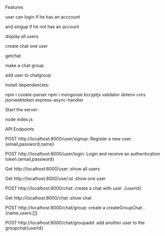 Features

user can login if he has an acccount

and singup if he not has an account

display all users

create chat one user

getchat 

make a chat group

add user to chatgroup


Install dependencies:

npm i cookie-parser
npm i mongoose bcryptjs validator dotenv cors jsonwebtoken express-async-handler

Start the server:

node index.js


API Endpoints

POST  http://localhost:8000/user/signup: Register a new user. {email,password,name}

POST  http://localhost:8000/user/login: Login and receive an authentication token.{email,password}

Get http://localhost:8000/user :show all users

Get http://localhost:8000/use/:id :show one user

POST  http://localhost:8000/chat: create a chat with user .{userId}

Get http://localhost:8000/chat :show chat

POST  http://localhost:8000/chat/group: create a createGroupChat .{name,users:[]}

POST  http://localhost:8000/chat/groupadd: add another user to the groupchat{userId}






